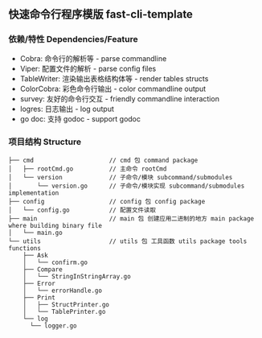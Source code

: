 ## 快速命令行程序模版 fast-cli-template

### 依赖/特性 Dependencies/Feature
- Cobra: 命令行的解析等 - parse commandline 
- Viper: 配置文件的解析 - parse config files
- TableWriter: 渲染输出表格结构体等 - render tables structs
- ColorCobra: 彩色命令行输出 - color commandline output
- survey: 友好的命令行交互 - friendly commandline interaction
- logres: 日志输出 - log output
- go doc: 支持 godoc - support godoc

### 项目结构 Structure

```
├── cmd                     // cmd 包 command package
│   ├── rootCmd.go          // 主命令 rootCmd 
│   └── version             // 子命令/模块 subcommand/submodules
│       └── version.go      // 子命令/模块实现 subcommand/submodules implementation
├── config                  // config 包 config package 
│   └── config.go           // 配置文件读取
├── main                    // main 包 创建应用二进制的地方 main package where building binary file
│   └── main.go             
└── utils                   // utils 包 工具函数 utils package tools functions
    ├── Ask
    │   └── confirm.go
    ├── Compare
    │   └── StringInStringArray.go
    ├── Error
    │   └── errorHandle.go
    ├── Print
    │   ├── StructPrinter.go
    │   └── TablePrinter.go
    └── log
      └── logger.go
```